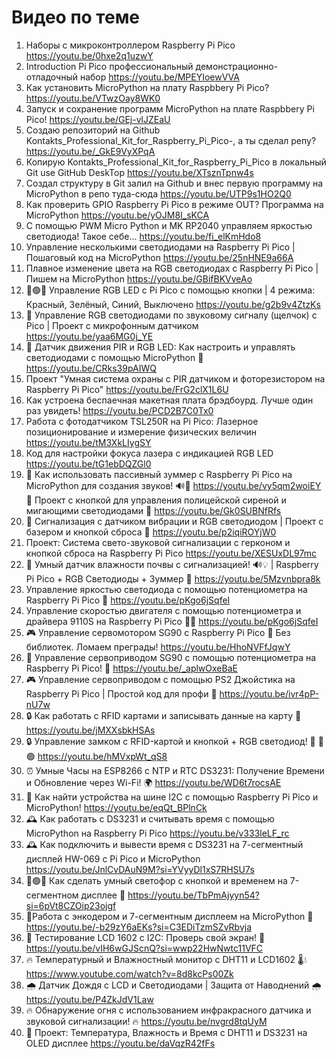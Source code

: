 Видео по теме
===
01. Наборы с микроконтроллером Raspberry Pi Pico https://youtu.be/0hxe2q1uzwY
02. Introduction Pi Pico профессиональный демонстрационно-отладочный набор https://youtu.be/MPEYIoewVVA
03. Как установить MicroPython на плату Raspbbery Pi Pico? https://youtu.be/VTwzOay8WK0
04. Запуск и сохранение программ  MicroPython на плате Raspbbery Pi Pico! https://youtu.be/GEj-vlJZEaU
05. Создаю репозиторий на Github Kontakts_Professional_Kit_for_Raspberry_Pi_Pico-, а ты сделал репу? https://youtu.be/_GkE9VyXPqA
06. Копирую Kontakts_Professional_Kit_for_Raspberry_Pi_Pico в локальный Git use GitHub DeskTop https://youtu.be/XTsznTpnw4s
07. Создал структуру в Git залил на Github и внес первую программу на MicroPython в репо туда-сюда https://youtu.be/UTP9s1HO2Q0
08. Как проверить GPIO Raspberry Pi Pico в режиме OUT? Программа на MicroPython https://youtu.be/yOJM8I_sKCA
09. С помощью PWM Micro Python и MK RP2040 управляем яркостью светодиода! Такое себе... https://youtu.be/fi_elKmHdo8
10. Управление несколькими светодиодами на Raspberry Pi Pico | Пошаговый код на MicroPython  https://youtu.be/25nHNE9a66A
11. Плавное изменение цвета на RGB светодиодах с Raspberry Pi Pico | Пишем на MicroPython https://youtu.be/GBifBKVveAo
12. 🔴🟢🔵 Управление RGB LED с Pi Pico с помощью кнопки | 4 режима: Красный, Зелёный, Синий, Выключено https://youtu.be/g2b9v4ZtzKs
13. 🎵 Управление RGB светодиодами по звуковому сигналу (щелчок) с Pico | Проект с микрофонным датчиком https://youtu.be/yaa6MG0j_YE
14. 📡 Датчик движения PIR и RGB LED: Как настроить и управлять светодиодами с помощью MicroPython 🌟 https://youtu.be/CRks39pAIWQ
15. Проект "Умная система охраны с PIR датчиком и фоторезистором на Raspberry Pi Pico" https://youtu.be/FrG2clX1L6U
16. Как устроена беспаечная макетная плата брэдбоурд. Лучше один раз увидеть! https://youtu.be/PCD2B7C0Tx0
17.  Работа с фотодатчиком TSL250R на Pi Pico: Лазерное позиционирование и измерение физических величин https://youtu.be/tM3XkLIygSY
18. Код для настройки фокуса лазера с индикацией RGB LED https://youtu.be/tG1ebDQZGl0
19. 📢 Как использовать пассивный зуммер с Raspberry Pi Pico на MicroPython для создания звуков! 🔊🎵 https://youtu.be/vy5qm2woiEY
🚨 Проект с кнопкой для управления полицейской сиреной и мигающими светодиодами 🚨
https://youtu.be/Gk0SUBNfRfs
20. 📢 Сигнализация с датчиком вибрации и RGB светодиодом | Проект с базером и кнопкой сброса 🚨 https://youtu.be/p2iqiROYjW0
21. Проект: Система свето-звуковой сигнализации с герконом и кнопкой сброса на Raspberry Pi Pico https://youtu.be/XESUxDL97mc
22. 🌱 Умный датчик влажности почвы с сигнализацией! 🔊💡 | Raspberry Pi Pico + RGB Светодиоды + Зуммер 🚨 https://youtu.be/5Mzvnbpra8k
23. Управление яркостью светодиода с помощью потенциометра на Raspberry Pi Pico 🌟 https://youtu.be/pKgo6jSqfeI
24. Управление скоростью двигателя с помощью потенциометра и драйвера 9110S на Raspberry Pi Pico 🚗💨 https://youtu.be/pKgo6jSqfeI
25. 🎮 Управление сервомотором SG90 с Raspberry Pi Pico 🤖 Без библиотек. Ломаем преграды! https://youtu.be/HhoNVFfJqwY
26. 🚀 Управление сервоприводом SG90 с помощью потенциометра на Raspberry Pi Pico! 🤖 https://youtu.be/_aplwOxeBaE
27. 🎮 Управление сервоприводом с помощью PS2 Джойстика на Raspberry Pi Pico | Простой код для профи 🤖 https://youtu.be/ivr4pP-nU7w
28. 🔒 Как работать с RFID картами и записывать данные на карту 🔑 https://youtu.be/jMXXsbkHSAs
29. 🔒 Управление замком с RFID-картой и кнопкой + RGB светодиод! 🔑  🔴🟢 https://youtu.be/hMVxpWt_qS8
30. ⏰ Умные Часы на ESP8266 с NTP и RTC DS3231: Получение Времени и Обновление через Wi-Fi! 🌍 https://youtu.be/WD6t7rocsAE
31. 📡 Как найти устройства на шине I2C с помощью Raspberry Pi Pico и MicroPython! https://youtu.be/eqQt_BPlnCk
32. 🕰 Как работать с DS3231 и считывать время с помощью MicroPython на Raspberry Pi Pico https://youtu.be/v333leLF_rc
33. 🕰 Как подключить и вывести время с DS3231 на 7-сегментный дисплей HW-069 с Pi Pico и MicroPython https://youtu.be/JnlCvDAuN9M?si=YVyyDl1xS7RHSU7s
34. 🔴🟢🔵 Как сделать умный светофор с кнопкой и временем на 7-сегментном дисплее 🌟 https://youtu.be/TbPmAjyyn54?si=6pVt8CZOip23ojgf
35. 🔧Работа с энкодером и 7-сегментным дисплеем на MicroPython 🔧 https://youtu.be/-b29zY6aEKs?si=C3EDiTzmSZvRbvja
36. 🎉 Тестирование LCD 1602 с I2C: Проверь свой экран! 🎉  https://youtu.be/vIH6wGJScnQ?si=wwp22HwNwtc11VFC
37. 🔥 Температурный и Влажностный монитор с DHT11 и LCD1602 🌡️💧 https://www.youtube.com/watch?v=8d8kcPs00Zk
38. 🌧️ Датчик Дождя с LCD и Светодиодами | Защита от Наводнений 🌧️ https://youtu.be/P4ZkJdV1Law
39. 🔥 Обнаружение огня с использованием инфракрасного датчика и звуковой сигнализации! 🔥 https://youtu.be/nvgrd8tqUyM
40. 🌟 Проект: Температура, Влажность и Время с DHT11 и DS3231 на OLED дисплее https://youtu.be/daVqzR42fFs
